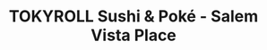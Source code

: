 ---
layout: place
title: "TOKYROLL Sushi & Poké - Salem Vista Place"
permalink: /oregon/salem/tokyroll-sushi-poke-salem-vista-place.html
stateAbbr: OR
stateName: Oregon
cityName: Salem
seo:
  name: "TOKYROLL Sushi & Poké - Salem Vista Place"
  type: Restaurant
  links: null
description: "Looking for sushi in Salem, Oregon? Check out TOKYROLL Sushi & Poké - Salem Vista Place for a delightful Japanese dining experience. Enjoy a variety of sushi..."
place_id: ChIJDSsfa_wBwFQRvD2ACt2E9eY
photos:
  - name: >-
      places/ChIJDSsfa_wBwFQRvD2ACt2E9eY/photos/AeeoHcKTW122p2MRWk4mCI2L8h9SOHC2cPnNl-glDZVki1OdrBcWMiAIiaSnod4LV3Yo2Tu5weViRSflPVS1znFmmmfauh-jvtdhuiEoAHSNaNWdbK1Tu38wZC-rbXEv3p5_ZG8oAgN3LmCO9qpLjH3Wh8VWqgmxhYZE02N7oSziIiTBnW2NF-4v2m-t2CsMm3PBztWKJD4nc_FR1Nm_uG5aeq0PlL_vp7xoTxGYxJ5t7SkL_Iz3qOtMgrEbi4Kwa6i-dFwcxjy_irhlIqVhLqLp882tjCr0CJRkZfjGOJs5ClZb4g
    widthPx: 720
    heightPx: 772
    authorAttributions:
      - displayName: TOKYROLL Sushi & Poké - Salem Vista Place
        uri: https://maps.google.com/maps/contrib/112565523058191593562
        photoUri: >-
          https://lh3.googleusercontent.com/a-/ALV-UjW4lg0U8Wjf0ODBbOJjyD2i2tia_7_19E3fA9v_IMDGw-MvlELI=s100-p-k-no-mo
    flagContentUri: >-
      https://www.google.com/local/imagery/report/?cb_client=maps_api_places.places_api&image_key=!1e10!2sAF1QipOXaO6VWxL_pcs6V942Sh_EHQkyTizjz399AJBB&hl=en-US
    googleMapsUri: >-
      https://www.google.com/maps/place//data=!3m4!1e2!3m2!1sAF1QipOXaO6VWxL_pcs6V942Sh_EHQkyTizjz399AJBB!2e10!4m2!3m1!1s0x54c001fc6b1f2b0d:0xe6f584dd0a803dbc
  - name: >-
      places/ChIJDSsfa_wBwFQRvD2ACt2E9eY/photos/AeeoHcLCnU6hslMQmNifarp8LoFvl6TNctTjJCw1hbUJJlC2StjvjgFcj0cBg2viP6zz1qYvZB4cuyK2alKpSnO6-ujTiEMOIwcm-dLEEsZ7HymFq5sJWlnuX0nc-4frSr8sH3hLVlgRD59jnZxL_fVt8jEQndntOCSuFLYA7keQj5LeHYBC3yqQ_xUAOACI5orZ41F5ZHxIr1ljmbYlH6r9snXYZwOjMSb3Mi2-hrRZhY9lOVqiv6P9cBwwVaM_EAiPGm1N3iQbg0fUXWj-Eh0Bb7_k5kCspi8TMvJBKssXAML2rw
    widthPx: 1920
    heightPx: 1080
    authorAttributions:
      - displayName: TOKYROLL Sushi & Poké - Salem Vista Place
        uri: https://maps.google.com/maps/contrib/112565523058191593562
        photoUri: >-
          https://lh3.googleusercontent.com/a-/ALV-UjW4lg0U8Wjf0ODBbOJjyD2i2tia_7_19E3fA9v_IMDGw-MvlELI=s100-p-k-no-mo
    flagContentUri: >-
      https://www.google.com/local/imagery/report/?cb_client=maps_api_places.places_api&image_key=!1e10!2sAF1QipNW2c0MheDMFFaNi2oaGaM4mwnl-ptMrNPLxoMD&hl=en-US
    googleMapsUri: >-
      https://www.google.com/maps/place//data=!3m4!1e2!3m2!1sAF1QipNW2c0MheDMFFaNi2oaGaM4mwnl-ptMrNPLxoMD!2e10!4m2!3m1!1s0x54c001fc6b1f2b0d:0xe6f584dd0a803dbc
  - name: >-
      places/ChIJDSsfa_wBwFQRvD2ACt2E9eY/photos/AeeoHcIImHBs2ohY21V7bYTdkl24oawDDaREXETwOHnG9rjPEAkX7Yf_gqU1caQVTGWwCu2rIf4vqgbdkuTG3qegDF8gUJPYos4PuK0t7EWk-BxDD3hiE4xR9Ru8EfmBXmY69L7G3oUTHsYi9wLw6UzOIfCZBSCRS86nsXliFZh_zWaN-zuTMbngtyFpECm_L3ewuLpyrU_SWjYB20L46WYyVCbGU80UCOBRVbgqvEVIUrGPzjpYU1_AdqNVtSUGHaUaKg69LP2ZYm7rSjPTBB7w2xIaByFSPRemChPn0wGO6z_TUA
    widthPx: 1920
    heightPx: 1080
    authorAttributions:
      - displayName: TOKYROLL Sushi & Poké - Salem Vista Place
        uri: https://maps.google.com/maps/contrib/112565523058191593562
        photoUri: >-
          https://lh3.googleusercontent.com/a-/ALV-UjW4lg0U8Wjf0ODBbOJjyD2i2tia_7_19E3fA9v_IMDGw-MvlELI=s100-p-k-no-mo
    flagContentUri: >-
      https://www.google.com/local/imagery/report/?cb_client=maps_api_places.places_api&image_key=!1e10!2sAF1QipN2Trl3_06BO8Ra0XWSau_909V9Zp6CUCtdKhNP&hl=en-US
    googleMapsUri: >-
      https://www.google.com/maps/place//data=!3m4!1e2!3m2!1sAF1QipN2Trl3_06BO8Ra0XWSau_909V9Zp6CUCtdKhNP!2e10!4m2!3m1!1s0x54c001fc6b1f2b0d:0xe6f584dd0a803dbc
  - name: >-
      places/ChIJDSsfa_wBwFQRvD2ACt2E9eY/photos/AeeoHcJEM2XcJLIYkYG5qGGHrkubvOaMdHxfbbOK7OWktKQCRVEprNUHEKaJhaswi7R_2bGGyzBoiJ9pULtCvrNxrEeEjs1v7L5VJ5Elq6x2DjJX0Jo2UteP6_oTBQGS9laB4xjX6lICXAZ80caGLxtGF7OOznuVMkgFbXTXQxFOlyIUzYmD3DkIaUSayukaTRV9yUsSXFaeV_Mgugb7DR4Li6NUqV50qXUlzKQmK6FzGd-SeGuf2foZVSonpnYSK8sP-2B_sMf8ItXMUtp834LHyWvmIZOgkpRXxxbAr45ta9etEg
    widthPx: 1920
    heightPx: 1080
    authorAttributions:
      - displayName: TOKYROLL Sushi & Poké - Salem Vista Place
        uri: https://maps.google.com/maps/contrib/112565523058191593562
        photoUri: >-
          https://lh3.googleusercontent.com/a-/ALV-UjW4lg0U8Wjf0ODBbOJjyD2i2tia_7_19E3fA9v_IMDGw-MvlELI=s100-p-k-no-mo
    flagContentUri: >-
      https://www.google.com/local/imagery/report/?cb_client=maps_api_places.places_api&image_key=!1e10!2sAF1QipNwbNTjWn3PCeO8PYydAcuRxF7bzJvsqJu31u12&hl=en-US
    googleMapsUri: >-
      https://www.google.com/maps/place//data=!3m4!1e2!3m2!1sAF1QipNwbNTjWn3PCeO8PYydAcuRxF7bzJvsqJu31u12!2e10!4m2!3m1!1s0x54c001fc6b1f2b0d:0xe6f584dd0a803dbc
  - name: >-
      places/ChIJDSsfa_wBwFQRvD2ACt2E9eY/photos/AeeoHcJgKkwi6_gWIm1NRIyo-3LUcL5QUuWdHRPsSB-anvrTf1Tq-hTQcqx-jmzsIMje0JAKoxQtjeztNZqjG5Sz9lVNeWC7KVRbCpQB_mvCZoPFIfAkXN4EqMypkd-J8YyFclayNawOBnDsBhGjnmlzHfsoOSiKEl1Lorfp6vLHMKHsBIom8LlSyp_U1s5dEKwm5o-4204vlZFt39omybJwsDtW6bAhlFRDE1bE1zQE9M3FuQzPKpf4dS2YRypRk1mpJ6jcIOvwJQ0_0aEz6ic14MRQmll9DwnFquy9JgEghnGUAw
    widthPx: 4800
    heightPx: 3200
    authorAttributions:
      - displayName: TOKYROLL Sushi & Poké - Salem Vista Place
        uri: https://maps.google.com/maps/contrib/112565523058191593562
        photoUri: >-
          https://lh3.googleusercontent.com/a-/ALV-UjW4lg0U8Wjf0ODBbOJjyD2i2tia_7_19E3fA9v_IMDGw-MvlELI=s100-p-k-no-mo
    flagContentUri: >-
      https://www.google.com/local/imagery/report/?cb_client=maps_api_places.places_api&image_key=!1e10!2sAF1QipNa1K9A_MYLRj5gP-T7jHSmtIPk9h9BsTIUbug8&hl=en-US
    googleMapsUri: >-
      https://www.google.com/maps/place//data=!3m4!1e2!3m2!1sAF1QipNa1K9A_MYLRj5gP-T7jHSmtIPk9h9BsTIUbug8!2e10!4m2!3m1!1s0x54c001fc6b1f2b0d:0xe6f584dd0a803dbc
  - name: >-
      places/ChIJDSsfa_wBwFQRvD2ACt2E9eY/photos/AeeoHcLhzY5J8VNP31072f0gjngHVkxk48ky_H7gYtYZxii4MgV5jsgSXWRVe2CaY5rG1W_ufC-3rlMpOQSF2y2i_7LPwR2tyUGsA19mROJO0CBTrlMzFTTNx4LEmIkCGk7Dpnzdb___TkJqqjOefkfsu-WtUgxSkbjd3RQIUvvrtlwIDttp-SI2fGIURRY5ROWD9d7fzTQlyEylc0FgX6_6hCItQE200Ra8mtNxjdKHH65QUZp-t_2w0p_b2G7NG37RGQj2nfb8MdXjqStl3P8b4gCv1UUxLgAkQRGZ5pTsVr-4yw
    widthPx: 1920
    heightPx: 1080
    authorAttributions:
      - displayName: TOKYROLL Sushi & Poké - Salem Vista Place
        uri: https://maps.google.com/maps/contrib/112565523058191593562
        photoUri: >-
          https://lh3.googleusercontent.com/a-/ALV-UjW4lg0U8Wjf0ODBbOJjyD2i2tia_7_19E3fA9v_IMDGw-MvlELI=s100-p-k-no-mo
    flagContentUri: >-
      https://www.google.com/local/imagery/report/?cb_client=maps_api_places.places_api&image_key=!1e10!2sAF1QipPdQi7JAABCD0aGZLwoyNOOCDert2RQhxqUPEzx&hl=en-US
    googleMapsUri: >-
      https://www.google.com/maps/place//data=!3m4!1e2!3m2!1sAF1QipPdQi7JAABCD0aGZLwoyNOOCDert2RQhxqUPEzx!2e10!4m2!3m1!1s0x54c001fc6b1f2b0d:0xe6f584dd0a803dbc
  - name: >-
      places/ChIJDSsfa_wBwFQRvD2ACt2E9eY/photos/AeeoHcI_zxsX8Xy0mOlx7qJJZGMUJUv8CqhY1mIzzmj-AhMprGyC7xuHGm78BpWNO50fuJAqMYtoDfgENOj024pJH842mLfSiT8I1u4rZDxPdvp2X4B8ekr2uZLkTkmd8E1f2s39ABNLR16zwJ6xS74NPVxRcJjbuLgb4JwstZo3O7nY8iFmVrt7gX-sk4APt7spM08_M50ajjvUvJ7ZxTyLZdgxDpffv_BV7D3C1QcW2ohhXjhCSPbyAhSzs2nSTp2eyilW3SHc9Ui_HCN3taFfBEuMD7ZP86eL9t52srWX2Nm-DXQ8WvgFbcZu_Jj61lnRtklylQhGuJWHjZDTk4ADAsSPoLL18epws6ijyHtbQcaud2QqfC0Fbt5MRKQHVNSIvIiGuhoaYJ5i4aD6QSqxbEJFB3CqXVPNEAsrE9W5cCh9VWgT
    widthPx: 3024
    heightPx: 4032
    authorAttributions:
      - displayName: A.
        uri: https://maps.google.com/maps/contrib/100482978987227251705
        photoUri: >-
          https://lh3.googleusercontent.com/a-/ALV-UjVQJL8ypOm6sJqLmdr3S-3FSfEvoTxoLTpZhKGYrx9pCnYUm1r-7g=s100-p-k-no-mo
    flagContentUri: >-
      https://www.google.com/local/imagery/report/?cb_client=maps_api_places.places_api&image_key=!1e10!2sCIHM0ogKEICAgIDL3Ye2wwE&hl=en-US
    googleMapsUri: >-
      https://www.google.com/maps/place//data=!3m4!1e2!3m2!1sCIHM0ogKEICAgIDL3Ye2wwE!2e10!4m2!3m1!1s0x54c001fc6b1f2b0d:0xe6f584dd0a803dbc
  - name: >-
      places/ChIJDSsfa_wBwFQRvD2ACt2E9eY/photos/AeeoHcIy-M4OzIVjq23H1KJa83XPYHQL3Jk01kohhYVqfMvmMzd5eAHXSF2Q1skWoz6AG5qSwmAs1hFqcmkDLE1LA944gRQadgHTImEMW7jGvuwL5yeTm2AcgsrvokebxEVA2TfGl7WkrtXJLbQ6nFp0Xyf_T2V4mPiKM4jqhY-LXWuuheHOd1IfM07csRfMHcJ3g35sUg7Q6vDQNf_JZO7LOKnVHNdCXf_NtOXYqEQDz32DNShLC_kwS24cTevkWtGoOPbHMLFtZnA0v7sS8d5EGMXHbUJWDNoi25oxdWflHPhaki16U0zElmfUpBHWsFe-NXBs-Yr0zNztux8E6-Kkb-ctkSVolVmbbHR_txxefqUaKsiDYfQE28-b1DHYfRIDqfHqp4vyK3Q0eIvrgYolrWgrP34mOGGpkQ6RUpQrJ4E
    widthPx: 3024
    heightPx: 4032
    authorAttributions:
      - displayName: Andrew Holbert
        uri: https://maps.google.com/maps/contrib/105325516892889061620
        photoUri: >-
          https://lh3.googleusercontent.com/a-/ALV-UjVFF_kVzmMtS2pJHsvcgPrYkSG1uvI3h0G8c64MZOKKGb6lQZR3=s100-p-k-no-mo
    flagContentUri: >-
      https://www.google.com/local/imagery/report/?cb_client=maps_api_places.places_api&image_key=!1e10!2sCIHM0ogKEICAgIDfsrnbIA&hl=en-US
    googleMapsUri: >-
      https://www.google.com/maps/place//data=!3m4!1e2!3m2!1sCIHM0ogKEICAgIDfsrnbIA!2e10!4m2!3m1!1s0x54c001fc6b1f2b0d:0xe6f584dd0a803dbc
  - name: >-
      places/ChIJDSsfa_wBwFQRvD2ACt2E9eY/photos/AeeoHcJbEDHV7-bcLu5UiPpWQJF3_7sNcBap_HpNhW7QGXtOI2i2dqIJ90FKrNhWvB6IjgVh1ugWqjYaGjYdaBEC293xYgI8Zw7mnKCHjMyLYRSaVtbNUIE_BovIne4_2KOBoLHkhBUCZN2J1MZgY9Olb9U9cEJTGqCmD3OkPMANk7IGy-zFUuz4Nx3FfoFgwWHGG3MWzydXmnEkRFTaloPdTufJYBqG1MnkhtOpCB8VB_F9sUvzD45i_oeKqkdu_cCDKzkOMCmHtXY2BDIx6nxowAX-LwOH80geSecelBrNNyI83QdKxzahlOwEfrB_GhP3LjAlj3h8NEmN9DtXe_C1nb1wdJmvf__XL_bBRK5IZGGv-dfp2MShwInuqvqhhswYM-sj6EOCugpHQzArzy7kl6OY_mPvxbJbIxTwUo1ICZFZn3Y
    widthPx: 3024
    heightPx: 4032
    authorAttributions:
      - displayName: Andrew Holbert
        uri: https://maps.google.com/maps/contrib/105325516892889061620
        photoUri: >-
          https://lh3.googleusercontent.com/a-/ALV-UjVFF_kVzmMtS2pJHsvcgPrYkSG1uvI3h0G8c64MZOKKGb6lQZR3=s100-p-k-no-mo
    flagContentUri: >-
      https://www.google.com/local/imagery/report/?cb_client=maps_api_places.places_api&image_key=!1e10!2sCIHM0ogKEICAgIDfsrnboAE&hl=en-US
    googleMapsUri: >-
      https://www.google.com/maps/place//data=!3m4!1e2!3m2!1sCIHM0ogKEICAgIDfsrnboAE!2e10!4m2!3m1!1s0x54c001fc6b1f2b0d:0xe6f584dd0a803dbc
  - name: >-
      places/ChIJDSsfa_wBwFQRvD2ACt2E9eY/photos/AeeoHcIQIzawMVHYBv3Ojta3FJC5rsJcLaIBwTcctf1kLn37wY7NM3kZgesvQ7AstnolDYgjfGpumllZKrp9t6RMC7vLP9s0prJ4YmpLNrb-PeLjTXiXyD0RdYS2xvrY0NSxVIo5lI5TSJ2t5tXMGSwCpFoThVhlwy13uWhUmkpbib0375KNIyBULhjZ3kXBJ2AdfPfzsjjlu_0Ph6HpaPMu4-pX3qdeQ4uvTNTzYME0VDDa7hHjL-2pBeo9nbF3RAeD-Ic7YcebuOtmh-xH_qm8V4xTOwLJlUY-lRyAmmbH796LUA
    widthPx: 4800
    heightPx: 3200
    authorAttributions:
      - displayName: TOKYROLL Sushi & Poké - Salem Vista Place
        uri: https://maps.google.com/maps/contrib/112565523058191593562
        photoUri: >-
          https://lh3.googleusercontent.com/a-/ALV-UjW4lg0U8Wjf0ODBbOJjyD2i2tia_7_19E3fA9v_IMDGw-MvlELI=s100-p-k-no-mo
    flagContentUri: >-
      https://www.google.com/local/imagery/report/?cb_client=maps_api_places.places_api&image_key=!1e10!2sAF1QipPkQs-HATIqDKR-NrR22i81qdce254pG3QU4PVz&hl=en-US
    googleMapsUri: >-
      https://www.google.com/maps/place//data=!3m4!1e2!3m2!1sAF1QipPkQs-HATIqDKR-NrR22i81qdce254pG3QU4PVz!2e10!4m2!3m1!1s0x54c001fc6b1f2b0d:0xe6f584dd0a803dbc
address: '2990 Commercial St SE #140, Salem, OR 97302, USA'
street: '2990 Commercial St SE #140'
city: Salem
state: OR
zip: '97302'
country: USA
neighborhood: South Central
latitude: '44.911987'
longitude: '-123.044388'
accessibility_options:
  wheelchairAccessibleParking: true
  wheelchairAccessibleEntrance: true
  wheelchairAccessibleRestroom: true
  wheelchairAccessibleSeating: true
business_status: OPERATIONAL
name: TOKYROLL Sushi & Poké - Salem Vista Place
google_maps_links:
  directionsUri: >-
    https://www.google.com/maps/dir//''/data=!4m7!4m6!1m1!4e2!1m2!1m1!1s0x54c001fc6b1f2b0d:0xe6f584dd0a803dbc!3e0
  placeUri: https://maps.google.com/?cid=16642354082916351420
  writeAReviewUri: >-
    https://www.google.com/maps/place//data=!4m3!3m2!1s0x54c001fc6b1f2b0d:0xe6f584dd0a803dbc!12e1
  reviewsUri: >-
    https://www.google.com/maps/place//data=!4m4!3m3!1s0x54c001fc6b1f2b0d:0xe6f584dd0a803dbc!9m1!1b1
  photosUri: >-
    https://www.google.com/maps/place//data=!4m3!3m2!1s0x54c001fc6b1f2b0d:0xe6f584dd0a803dbc!10e5
primary_type: Sushi Restaurant
opening_hours:
  regular: null
  current: null
secondary_opening_hours:
  regular:
    weekdayDescriptions: null
    type: null
  current:
    weekdayDescriptions: null
    type: null
phone: null
price_level: null
price_range: null
rating: null
rating_count: 0
website: null
reviews: null
parking_options: null
payment_options: null
allow_dogs: null
curbside_pickup: null
delivery: null
dine_in: null
good_for_children: null
good_for_groups: null
good_for_sports: null
live_music: null
menu_for_children: null
outdoor_seating: null
reservable: null
restroom: null
serves_beer: null
serves_breakfast: null
serves_brunch: null
serves_cocktails: null
serves_coffee: null
serves_dinner: null
serves_dessert: null
serves_lunch: null
serves_vegetarian_food: null
serves_wine: null
takeout: null
summary: null

---
